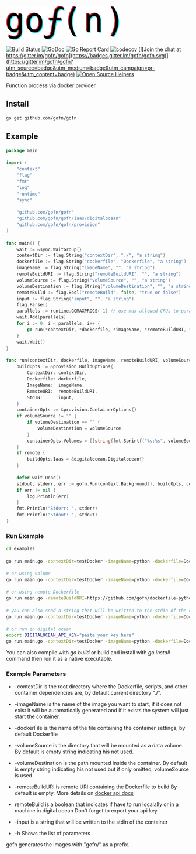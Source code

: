 ![gofn](docs/assets/logo.png)

[![Build Status](https://travis-ci.org/gofn/gofn.svg?branch=master)](https://travis-ci.org/gofn/gofn)
[![GoDoc](https://godoc.org/github.com/gofn/gofn?status.png)](https://godoc.org/github.com/gofn/gofn)
[![Go Report Card](https://goreportcard.com/badge/github.com/gofn/gofn)](https://goreportcard.com/report/github.com/gofn/gofn)
[![codecov](https://codecov.io/gh/gofn/gofn/branch/master/graph/badge.svg)](https://codecov.io/gh/gofn/gofn)
[![Join the chat at https://gitter.im/gofn/gofn](https://badges.gitter.im/gofn/gofn.svg)](https://gitter.im/gofn/gofn?utm_source=badge&utm_medium=badge&utm_campaign=pr-badge&utm_content=badge)
[![Open Source Helpers](https://www.codetriage.com/nuveo/gofn/badges/users.svg)](https://www.codetriage.com/nuveo/gofn)

Function process via docker provider

## Install

```bash
go get github.com/gofn/gofn
```

## Example

```go
package main

import (
	"context"
	"flag"
	"fmt"
	"log"
	"runtime"
	"sync"

	"github.com/gofn/gofn"
	"github.com/gofn/gofn/iaas/digitalocean"
	"github.com/gofn/gofn/provision"
)

func main() {
	wait := &sync.WaitGroup{}
	contextDir := flag.String("contextDir", "./", "a string")
	dockerfile := flag.String("dockerfile", "Dockerfile", "a string")
	imageName := flag.String("imageName", "", "a string")
	remoteBuildURI := flag.String("remoteBuildURI", "", "a string")
	volumeSource := flag.String("volumeSource", "", "a string")
	volumeDestination := flag.String("volumeDestination", "", "a string")
	remoteBuild := flag.Bool("remoteBuild", false, "true or false")
	input := flag.String("input", "", "a string")
	flag.Parse()
	parallels := runtime.GOMAXPROCS(-1) // use max allowed CPUs to parallelize
	wait.Add(parallels)
	for i := 0; i < parallels; i++ {
		go run(*contextDir, *dockerfile, *imageName, *remoteBuildURI, *volumeSource, *volumeDestination, wait, *remoteBuild, *input)
	}
	wait.Wait()
}

func run(contextDir, dockerfile, imageName, remoteBuildURI, volumeSource, volumeDestination string, wait *sync.WaitGroup, remote bool, input string) {
	buildOpts := &provision.BuildOptions{
		ContextDir: contextDir,
		Dockerfile: dockerfile,
		ImageName:  imageName,
		RemoteURI:  remoteBuildURI,
		StdIN:      input,
	}
	containerOpts := &provision.ContainerOptions{}
	if volumeSource != "" {
		if volumeDestination == "" {
			volumeDestination = volumeSource
		}
		containerOpts.Volumes = []string{fmt.Sprintf("%s:%s", volumeSource, volumeDestination)}
	}
	if remote {
		buildOpts.Iaas = &digitalocean.Digitalocean{}
	}

	defer wait.Done()
	stdout, stderr, err := gofn.Run(context.Background(), buildOpts, containerOpts)
	if err != nil {
		log.Println(err)
	}
	fmt.Println("Stderr: ", stderr)
	fmt.Println("Stdout: ", stdout)
}
```

### Run Example

```bash
cd examples

go run main.go -contextDir=testDocker -imageName=python -dockerfile=Dockerfile

# or using volume
go run main.go -contextDir=testDocker -imageName=python -dockerfile=Dockerfile -volumeSource=/tmp -volumeDestination=/tmp

# or using remote Dockerfile
go run main.go -remoteBuildURI=https://github.com/gofn/dockerfile-python-example.git -imageName="pythonexample"

# you can also send a string that will be written to the stdin of the container
go run main.go -contextDir=testDocker -imageName=python -dockerfile=Dockerfile -input "input string"

# or run in digital ocean
export DIGITALOCEAN_API_KEY="paste your key here"
go run main.go -contextDir=testDocker -imageName=python -dockerfile=Dockerfile -remoteBuild=true
```

You can also compile with _go build_ or build and install with _go install_ command then run it as a native executable.

### Example Parameters

- -contextDir is the root directory where the Dockerfile, scripts, and other container dependencies are, by default current directory "./".

- -imageName is the name of the image you want to start, if it does not exist it will be automatically generated and if it exists the system will just start the container.

- -dockerFile is the name of the file containing the container settings, by default Dockerfile

- -volumeSource is the directory that will be mounted as a data volume. By default is empty string indicating his not used.

- -volumeDestination is the path mounted inside the container. By default is empty string indicating his  not used but if only omitted, volumeSource is used.

- -remoteBuildURI is remote URI containing the Dockerfile to build.By default is empty.
More details on [docker api docs](https://docs.docker.com/engine/reference/commandline/build/#/git-repositories)

- remoteBuild is a boolean that indicates if have to run localally or in a machine in digital ocean
Don't forget to export your api key.

- -input is a string that will be written to the stdin of the container

- -h Shows the list of parameters

gofn generates the images with "gofn/" as a prefix.

